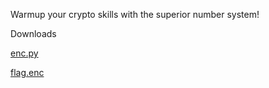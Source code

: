 Warmup your crypto skills with the superior number system!

Downloads

[enc.py](https://corctf2021-files.storage.googleapis.com/uploads/cbc718b0b14f91af5c231ed0b6091d2336484619d536bce505a34fa27ec90be8/enc.py)

[flag.enc](https://corctf2021-files.storage.googleapis.com/uploads/034184c574279b6889c553d222d2f8c8f1725b56f70f9acb4bc716bc7cabf8df/flag.enc)
